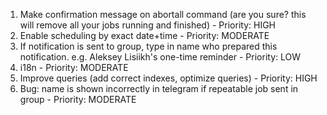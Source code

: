 1. Make confirmation message on abortall command (are you sure? this will remove all your jobs running and finished) - Priority: HIGH
2. Enable scheduling by exact date+time - Priority: MODERATE
3. If notification is sent to group, type in name who prepared this notification. e.g. Aleksey Lisiikh's one-time reminder - Priority: LOW
4. i18n - Priority: MODERATE
5. Improve queries (add correct indexes, optimize queries) - Priority: HIGH
6. Bug: name is shown incorrectly in telegram if repeatable job sent in group - Priority: MODERATE